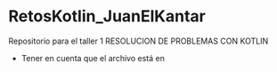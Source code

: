 # RetosKotlin_JuanElKantar
Repositorio para el taller 1 RESOLUCION DE PROBLEMAS CON KOTLIN

- Tener en cuenta que el archivo está en 
